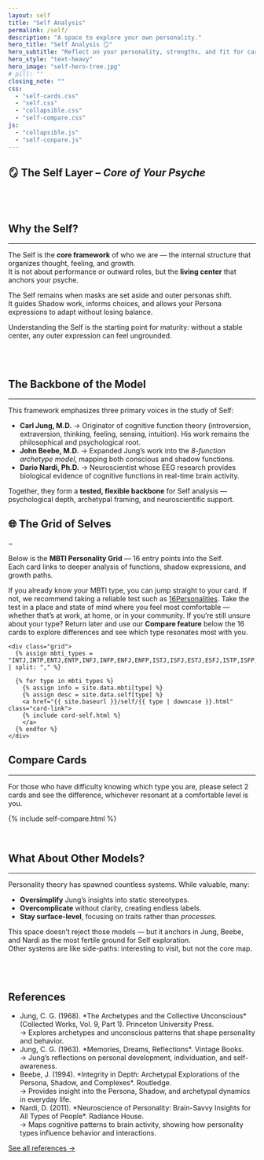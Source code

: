 ```yaml
---
layout: self
title: "Self Analysis"
permalink: /self/
description: "A space to explore your own personality."
hero_title: "Self Analysis 🪞"
hero_subtitle: "Reflect on your personality, strengths, and fit for career path."
hero_style: "text-heavy" 
hero_image: "self-hero-tree.jpg"
# pill: ""
closing_note: ""
css:
  - "self-cards.css"
  - "self.css"
  - "collapsible.css"
  - "self-compare.css"
js:
  - "collapsible.js"
  - "self-conpare.js"
---
```

## 🪞 The Self Layer – *Core of Your Psyche*

<br><br>
## Why the Self?
---
The Self is the **core framework** of who we are — the internal structure that organizes thought, feeling, and growth.  
It is not about performance or outward roles, but the **living center** that anchors your psyche.  

The Self remains when masks are set aside and outer personas shift.  
It guides Shadow work, informs choices, and allows your Persona expressions to adapt without losing balance.  

Understanding the Self is the starting point for maturity: without a stable center, any outer expression can feel ungrounded.


<!-- --- -->

<br><br>
## The Backbone of the Model
---
This framework emphasizes three primary voices in the study of Self:

- **Carl Jung, M.D.** → Originator of cognitive function theory (introversion, extraversion, thinking, feeling, sensing, intuition). His work remains the philosophical and psychological root.  
- **John Beebe, M.D.** → Expanded Jung’s work into the *8-function archetype model*, mapping both conscious and shadow functions.  
- **Dario Nardi, Ph.D.** → Neuroscientist whose EEG research provides biological evidence of cognitive functions in real-time brain activity.  

Together, they form a **tested, flexible backbone** for Self analysis — psychological depth, archetypal framing, and neuroscientific support.

<!-- --- -->


<div class="collapsible-section">
  <div class="collapsible-header">
    <h2>🌐 The Grid of Selves</h2>
    <span class="toggle-icon">−</span>
  </div>
<div class="collapsible-content">
  <p>Below is the <strong>MBTI Personality Grid</strong> — 16 entry points into the Self.<br>
  Each card links to deeper analysis of functions, shadow expressions, and growth paths.</p>
  <p>If you already know your MBTI type, you can jump straight to your card.  
  If not, we recommend taking a reliable test such as <a href="https://www.16personalities.com/free-personality-test" target="_blank">16Personalities</a>.  
  Take the test in a place and state of mind where you feel most comfortable — whether that’s at work, at home, or in your community.  
  If you’re still unsure about your type? Return later and use our <strong>Compare feature</strong> below the 16 cards to explore differences and see which type resonates most with you.</p>

    <div class="grid">
      {% assign mbti_types = "INTJ,INTP,ENTJ,ENTP,INFJ,INFP,ENFJ,ENFP,ISTJ,ISFJ,ESTJ,ESFJ,ISTP,ISFP,ESTP,ESFP" | split: "," %}

      {% for type in mbti_types %}
        {% assign info = site.data.mbti[type] %}
        {% assign desc = site.data.self[type] %}
        <a href="{{ site.baseurl }}/self/{{ type | downcase }}.html" class="card-link">
        {% include card-self.html %}
        </a>
      {% endfor %}
    </div>
  </div>
</div>


## Compare Cards
---
For those who have difficulty knowing which type you are, please select 2 cards and see the difference, whichever resonant at a comfortable level is you.

{% include self-compare.html %}


<br>

## What About Other Models?
---
Personality theory has spawned countless systems. While valuable, many:  
- **Oversimplify** Jung’s insights into static stereotypes.  
- **Overcomplicate** without clarity, creating endless labels.  
- **Stay surface-level**, focusing on traits rather than *processes*.  

This space doesn’t reject those models — but it anchors in Jung, Beebe, and Nardi as the most fertile ground for Self exploration.  
Other systems are like side-paths: interesting to visit, but not the core map.

<br><br>
<div class="references">
<h2>References</h2>
  <ul>
    <li>Jung, C. G. (1968). *The Archetypes and the Collective Unconscious* (Collected Works, Vol. 9, Part 1). Princeton University Press.<br>
      <span class="ref-note">→ Explores archetypes and unconscious patterns that shape personality and behavior.</span>
    </li>
    <li>Jung, C. G. (1963). *Memories, Dreams, Reflections*. Vintage Books.<br>
      <span class="ref-note">→ Jung’s reflections on personal development, individuation, and self-awareness.</span>
    </li>
    <li>Beebe, J. (1994). *Integrity in Depth: Archetypal Explorations of the Persona, Shadow, and Complexes*. Routledge.<br>
      <span class="ref-note">→ Provides insight into the Persona, Shadow, and archetypal dynamics in everyday life.</span>
    </li>
    <li>Nardi, D. (2011). *Neuroscience of Personality: Brain-Savvy Insights for All Types of People*. Radiance House.<br>
      <span class="ref-note">→ Maps cognitive patterns to brain activity, showing how personality types influence behavior and interactions.</span>
    </li>
  </ul>
<p class="ref-more"><a href="{{ site.baseurl }}/references/">See all references →</a></p>
</div>

